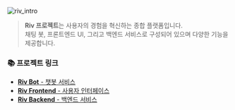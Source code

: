 ![riv_intro](https://github.com/user-attachments/assets/9fa89876-81e6-48f5-9a25-0f7bac497970)

> **Riv 프로젝트**는 사용자의 경험을 혁신하는 종합 플랫폼입니다.  
> 채팅 봇, 프론트엔드 UI, 그리고 백엔드 서비스로 구성되어 있으며 다양한 기능을 제공합니다.

### 📚 프로젝트 링크
- [**Riv Bot** - 챗봇 서비스](https://github.com/OpenRiv/riv-bot)
- [**Riv Frontend** - 사용자 인터페이스](https://github.com/OpenRiv/riv-frontend)
- [**Riv Backend** - 백엔드 서비스](https://github.com/OpenRiv/riv-backend)



